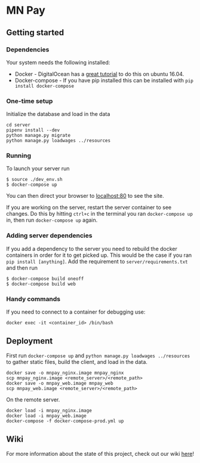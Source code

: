 # MN Pay #
## Getting started ##
### Dependencies ###
Your system needs the following installed:

- Docker - DigitalOcean has a [great tutorial](https://www.digitalocean.com/community/tutorials/how-to-install-and-use-docker-on-ubuntu-16-04) to do this on ubuntu 16.04.
- Docker-compose - If you have pip installed this can be installed with `pip install docker-compose`

### One-time setup ###

Initialize the database and load in the data
```
cd server
pipenv install --dev
python manage.py migrate
python manage.py loadwages ../resources
```


### Running ###
To launch your server run
```
$ source ./dev_env.sh
$ docker-compose up
```
You can then direct your browser to [localhost:80](http://localhost/) to see the site.

If you are working on the server, restart the server container to see changes.
Do this by hitting `ctrl+c` in the terminal you ran `docker-compose up` in,
then run `docker-compose up` again.

### Adding server dependencies ###
If you add a dependency to the server you need to rebuild the docker containers
in order for it to get picked up. This would be the case if you ran
`pip install [anything]`. Add the requirement to `server/requirements.txt`
and then run
```
$ docker-compose build oneoff
$ docker-compose build web
```

### Handy commands ###
If you need to connect to a container for debugging use:
```
docker exec -it <container_id> /bin/bash
```

## Deployment ##
First run `docker-compose up` and `python manage.py loadwages ../resources` to
gather static files, build the client, and load in the data.

```
docker save -o mnpay_nginx.image mnpay_nginx
scp mnpay_nginx.image <remote_server>/<remote_path>
docker save -o mnpay_web.image mnpay_web
scp mnpay_web.image <remote_server>/<remote_path>
```

On the remote server.

```
docker load -i mnpay_nginx.image
docker load -i mnpay_web.image
docker-compose -f docker-compose-prod.yml up
```
## Wiki ##
For more information about the state of this project, check out our wiki [here](https://github.com/OpenTwinCities/mnpay/wiki)!
